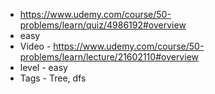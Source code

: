 * https://www.udemy.com/course/50-problems/learn/quiz/4986192#overview
* easy
* Video - https://www.udemy.com/course/50-problems/learn/lecture/21602110#overview
* level - easy
* Tags - Tree, dfs
